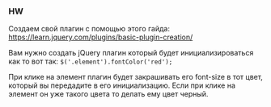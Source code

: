 ### HW

Создаем свой плагин с помощью этого гайда:
https://learn.jquery.com/plugins/basic-plugin-creation/

Вам нужно создать jQuery плагин который будет инициализироваться как то вот так:
```$('.element').fontColor('red');```

При клике на элемент плагин будет закрашивать его font-size в тот цвет, который вы передадите в его инициализацию.
Если при клике на элемент он уже такого цвета то делать ему цвет черный.
